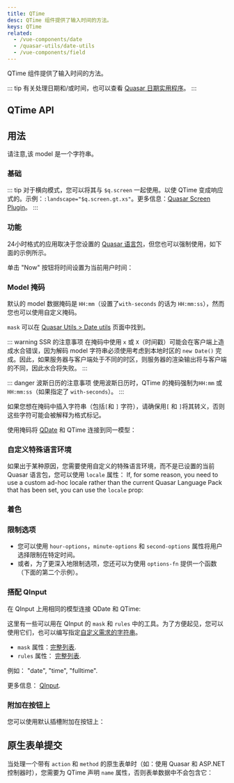 ```yaml
---
title: QTime
desc: QTime 组件提供了输入时间的方法。
keys: QTime
related:
  - /vue-components/date
  - /quasar-utils/date-utils
  - /vue-components/field
---
```


QTime 组件提供了输入时间的方法。

::: tip
有关处理日期和/或时间，也可以查看 [Quasar 日期实用程序](/quasar-utils/date-utils)。
:::

## QTime API

<doc-api file="QTime" />

## 用法

请注意,该 model 是一个字符串。

### 基础

<doc-example title="基础" file="QTime/Basic" overflow />

<doc-example title="横屏" file="QTime/Landscape" overflow />

::: tip
对于横向模式，您可以将其与 `$q.screen` 一起使用。以使 QTime 变成响应式的。示例：`:landscape="$q.screen.gt.xs"`。更多信息：[Quasar Screen Plugin](/options/screen-plugin)。
:::

### 功能

24小时格式的应用取决于您设置的 [Quasar 语言包](/options/quasar-language-packs)，但您也可以强制使用，如下面的示例所示。

<doc-example title="24小时格式" file="QTime/Format24h" overflow />

单击 "Now" 按钮将时间设置为当前用户时间：

<doc-example title="Now button" file="QTime/NowBtn" overflow />

<doc-example title="禁用和只读" file="QTime/DisableReadonly" overflow />

### Model 掩码
默认的 model 数据掩码是 `HH:mm`（设置了`with-seconds` 的话为 `HH:mm:ss`），然而您也可以使用自定义掩码。

`mask` 可以在 [Quasar Utils > Date utils](/quasar-utils/date-utils#format-for-display) 页面中找到。

::: warning SSR 的注意事项
在掩码中使用 `x` 或 `X`（时间戳）可能会在客户端上造成水合错误，因为解码 model 字符串必须使用考虑到本地时区的 `new Date()` 完成。因此，如果服务器与客户端处于不同的时区，则服务器的渲染输出将与客户端的不同，因此水合将失败。
:::

::: danger 波斯日历的注意事项
使用波斯日历时，QTime 的掩码强制为`HH:mm` 或 `HH:mm:ss`（如果指定了 `with-seconds`）。
:::

<doc-example title="简单的掩码" file="QTime/MaskSimple" overflow />

如果您想在掩码中插入字符串（包括`[`和 `]` 字符），请确保用`[` 和 `]`将其转义，否则这些字符可能会被解释为格式标记。

<doc-example title="带有转义字符的掩码" file="QTime/MaskEscape" overflow />

使用掩码将 [QDate](/vue-components/date) 和 QTime 连接到同一模型：

<doc-example title="QDate 和 QTime 使用同一个 model" file="QTime/MaskDateTime" overflow />

### 自定义特殊语言环境

如果出于某种原因，您需要使用自定义的特殊语言环境，而不是已设置的当前 Quasar 语言包，您可以使用 `locale` 属性：
If, for some reason, you need to use a custom ad-hoc locale rather than the current Quasar Language Pack that has been set, you can use the `locale` prop:

<doc-example title="自定义特殊语言环境" file="QTime/CustomLocale" overflow />

### 着色

<doc-example title="着色" file="QTime/Color" overflow />

<doc-example title="黑色" file="QTime/Dark" overflow dark />

### 限制选项

* 您可以使用 `hour-options`，`minute-options` 和 `second-options` 属性将用户选择限制在特定时间。
* 或者，为了更深入地限制选项，您还可以为使用 `options-fn` 提供一个函数（下面的第二个示例）。

<doc-example title="选项" file="QTime/Options" overflow />

### 搭配 QInput

<doc-example title="Input" file="QTime/Input" overflow />

在 QInput 上用相同的模型连接 QDate 和 QTime:

<doc-example title="QDate and QTime with QInput" file="QTime/InputFull" overflow />

这里有一些可以用在 QInput 的 `mask` 和 `rules` 中的工具。为了方便起见，您可以使用它们，也可以编写指定[自定义需求的字符串](/vue-components/input#mask)。

* `mask`  属性：[完整列表](https://github.com/quasarframework/quasar/blob/dev/ui/src/components/input/use-mask.js#L6).
* `rules` 属性： [完整列表](https://github.com/quasarframework/quasar/blob/dev/ui/src/utils/patterns.js).

例如： "date", "time", "fulltime".

更多信息： [QInput](/vue-components/input).

### 附加在按钮上

您可以使用默认插槽附加在按钮上：

<doc-example title="附加在按钮上" file="QTime/AdditionalButtons" overflow />

## 原生表单提交

当处理一个带有 `action` 和 `method` 的原生表单时（如：使用 Quasar 和 ASP.NET 控制器时），您需要为 QTime 声明 `name` 属性，否则表单数据中不会包含它：

<doc-example title="Native form" file="QTime/NativeForm" />
